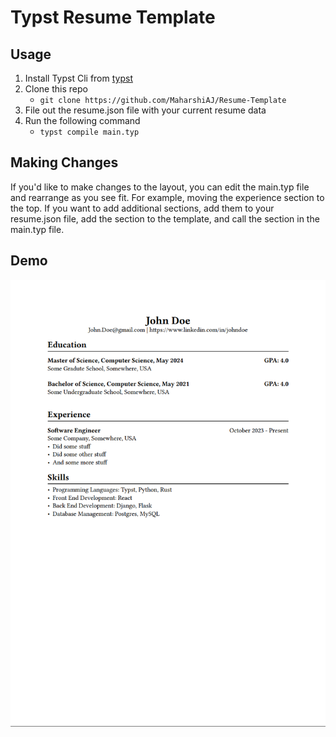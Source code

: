 # Typst Resume Template

## Usage

1. Install Typst Cli from [typst](https://github.com/typst/typst)
2. Clone this repo 
    - `git clone https://github.com/MaharshiAJ/Resume-Template`
3. File out the resume.json file with your current resume data
4. Run the following command
    - `typst compile main.typ`

## Making Changes
If you'd like to make changes to the layout, you can edit the main.typ file and rearrange as you see fit. For example, moving the experience section to the top. If you want to add additional sections, add them to your resume.json file, add the section to the template, and call the section in the main.typ file.

## Demo
![John Doe's Resume](Resume.png)
